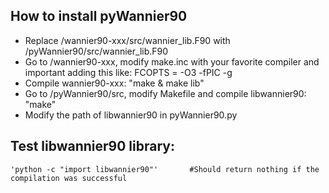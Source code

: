 ## How to install pyWannier90
- Replace /wannier90-xxx/src/wannier_lib.F90 with /pyWannier90/src/wannier_lib.F90
- Go to /wannier90-xxx, modify make.inc with your favorite compiler and important adding this like:
	FCOPTS = -O3 -fPIC -g
- Compile wannier90-xxx:
	"make & make lib"
- Go to /pyWannier90/src, modify Makefile and compile libwannier90:
	"make"
- Modify the path of libwannier90 in pyWannier90.py
	
## Test libwannier90 library:
	'python -c "import libwannier90"'		#Should return nothing if the compilation was successful


	
